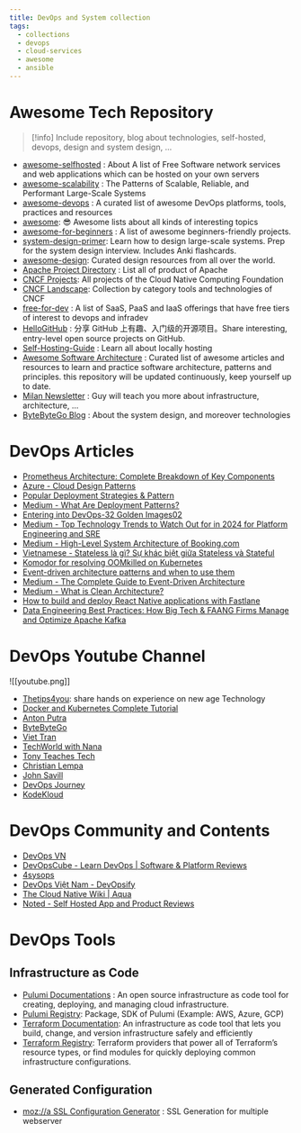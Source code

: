 ```yaml
---
title: DevOps and System collection
tags:
  - collections
  - devops
  - cloud-services
  - awesome
  - ansible
---
```


# Awesome Tech Repository

>[!info]
>Include repository, blog about technologies, self-hosted, devops, design and system design, ...


- [awesome-selfhosted](https://github.com/awesome-selfhosted/awesome-selfhosted) : About A list of Free Software network services and web applications which can be hosted on your own servers
- [awesome-scalability](https://github.com/binhnguyennus/awesome-scalability) : The Patterns of Scalable, Reliable, and Performant Large-Scale Systems
- [awesome-devops](https://github.com/wmariuss/awesome-devops) : A curated list of awesome DevOps platforms, tools, practices and resources
- [awesome](https://github.com/sindresorhus/awesome): 😎 Awesome lists about all kinds of interesting topics
- [awesome-for-beginners](https://github.com/MunGell/awesome-for-beginners) : A list of awesome beginners-friendly projects.
- [system-design-primer](https://github.com/donnemartin/system-design-primer): Learn how to design large-scale systems. Prep for the system design interview. Includes Anki flashcards.
- [awesome-design](https://github.com/gztchan/awesome-design): Curated design resources from all over the world.
- [Apache Project Directory](https://projects.apache.org/projects.html) : List all of product of Apache
- [CNCF Projects](https://contribute.cncf.io/contributors/projects/): All projects of the Cloud Native Computing Foundation
- [CNCF Landscape](https://landscape.cncf.io/): Collection by category tools and technologies of CNCF
- [free-for-dev](https://github.com/ripienaar/free-for-dev) : A list of SaaS, PaaS and IaaS offerings that have free tiers of interest to devops and infradev
- [HelloGitHub](https://github.com/521xueweihan/HelloGitHub) : 分享 GitHub 上有趣、入门级的开源项目。Share interesting, entry-level open source projects on GitHub.
- [Self-Hosting-Guide](https://github.com/mikeroyal/Self-Hosting-Guide) : Learn all about locally hosting
- [Awesome Software Architecture](https://awesome-architecture.com/) : Curated list of awesome articles and resources to learn and practice software architecture, patterns and principles. this repository will be updated continuously, keep yourself up to date.
- [Milan Newsletter](https://newsletter.techworld-with-milan.com/) : Guy will teach you more about infrastructure, architecture, ...
- [ByteByteGo Blog](blog.bytebytego.com) : About the system design, and moreover technologies

# DevOps Articles

- [Prometheus Architecture: Complete Breakdown of Key Components](https://devopscube.com/prometheus-architecture/)
- [Azure - Cloud Design Patterns](https://learn.microsoft.com/en-us/azure/architecture/patterns/)
- [Popular Deployment Strategies & Pattern](https://www.devopsschool.com/blog/list-of-popular-deployment-strategies/)
- [Medium - What Are Deployment Patterns?](https://blog.devgenius.io/entering-into-devops-32-golden-images02-9f8a9bfa52cd)
- [Entering into DevOps-32 Golden Images02](https://blog.devgenius.io/entering-into-devops-32-golden-images02-9f8a9bfa52cd)
- [Medium - Top Technology Trends to Watch Out for in 2024 for Platform Engineering and SRE](https://medium.com/@seifeddinerajhi/top-technology-trends-to-watch-out-for-in-2024-for-platform-engineering-and-sre-e267130c7e22)
- [Medium - High-Level System Architecture of Booking.com](https://medium.com/@sahintalha1/high-level-system-architecture-of-booking-com-06c199003d94)
- [Vietnamese - Stateless là gì? Sự khác biệt giữa Stateless và Stateful](https://vietnix.vn/stateless-la-gi/)
- [Komodor for resolving OOMkilled on Kubernetes](https://komodor.com/learn/how-to-fix-oomkilled-exit-code-137/)
- [Event-driven architecture patterns and when to use them](https://ably.com/topic/event-driven-architecture-patterns)
- [Medium - The Complete Guide to Event-Driven Architecture](https://medium.com/@seetharamugn/the-complete-guide-to-event-driven-architecture-b25226594227)
- [Medium - What is Clean Architecture?](https://medium.com/@techworldwithmilan/what-is-clean-architecture-456d2d3cb0bc)
- [How to build and deploy React Native applications with Fastlane](https://tech.sparkfabrik.com/en/blog/fastlane_build/)
- [Data Engineering Best Practices: How Big Tech & FAANG Firms Manage and Optimize Apache Kafka](https://acceldataio.medium.com/data-engineering-best-practices-how-big-tech-faang-firms-manage-and-optimize-apache-kafka-95d520db60bb)

# DevOps Youtube Channel

![[youtube.png]]

- [Thetips4you](https://www.youtube.com/c/Thetips4you/videos): share hands on experience on new age Technology
- [Docker and Kubernetes Complete Tutorial](https://www.youtube.com/playlist?list=PL0hSJrxggIQoKLETBSmgbbvE4FO_eEgoB)
- [Anton Putra](https://www.youtube.com/@AntonPutra/featured) 
- [ByteByteGo](https://www.youtube.com/@ByteByteGo/featured)
- [Viet Tran](https://www.youtube.com/@Viet100/videos)
- [TechWorld with Nana](https://www.youtube.com/c/TechWorldwithNana/featured)
- [Tony Teaches Tech ](https://www.youtube.com/c/TonyTeachesTech/featured)
- [Christian Lempa](https://www.youtube.com/@christianlempa)
- [John Savill](https://www.youtube.com/@NTFAQGuy)
- [DevOps Journey](https://www.youtube.com/@DevOpsJourney/videos)
- [KodeKloud](https://www.youtube.com/@KodeKloud/videos)

# DevOps Community and Contents

- [DevOps VN](https://devopsvn.tech/)
- [DevOpsCube - Learn DevOps | Software & Platform Reviews](https://devopscube.com/)
- [4sysops](https://4sysops.com/)
- [DevOps Việt Nam - DevOpsify](https://devopsify.co/)
- [The Cloud Native Wiki | Aqua](https://www.aquasec.com/cloud-native-academy/)
- [Noted - Self Hosted App and Product Reviews](https://noted.lol/)


# DevOps Tools

## Infrastructure as Code

- [Pulumi Documentations](https://www.pulumi.com/docs/) : An open source infrastructure as code tool for creating, deploying, and managing cloud infrastructure.
- [Pulumi Registry](https://www.pulumi.com/registry/): Package, SDK of Pulumi (Example: AWS, Azure, GCP)
- [Terraform Documentation](https://developer.hashicorp.com/terraform/docs): An infrastructure as code tool that lets you build, change, and version infrastructure safely and efficiently
- [Terraform Registry](https://registry.terraform.io/): Terraform providers that power all of Terraform’s resource types, or find modules for quickly deploying common infrastructure configurations.


## Generated Configuration

- [moz://a SSL Configuration Generator](https://ssl-config.mozilla.org/) : SSL Generation for multiple webserver
